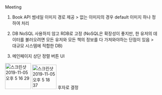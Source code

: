 Meeting

1. Book API
썸네일 이미지 경로 제공 > 없는 이미지의 경우 default 이미지 하나 정하여 처리

2. DB
NoSQL 사용하지 않고 RDB로 고정
(NoSQL은 확장성이 좋지만, 한 유저의 데이터를 불러오려면 모든 유저와 모든 책의 정보를 다 가져와야하는 단점이 있음 > 대규모 시스템에 적합한 DB)

3. 메인페이지 상단 정렬 버튼 UI
<img width="85" alt="스크린샷 2019-11-05 오후 5 16 29" src="https://user-images.githubusercontent.com/39187116/68190118-2afd7b80-fff0-11e9-9226-874f332f552c.png">
<img width="80" alt="스크린샷 2019-11-05 오후 5 18 37" src="https://user-images.githubusercontent.com/39187116/68190240-584a2980-fff0-11e9-803f-b4159a721935.png">
후자로 결정
